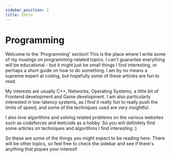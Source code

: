 ```yaml
---
sidebar_position: 1
title: Intro
---
```


# Programming

Welcome to the 'Programming' section! This is the place where I write some of
my musings on programming-related topics. I can't guarantee everything will be
educational - but it might just be small things I find interesting, or perhaps
a short guide on how to do something. I am by no means a supreme expert at
coding, but hopefully some of these articles are fun to read.

My interests are usually C++, Networks, Operating Systems, a little bit of
Frontend development and Game development. I am also particularly interested
in low-latency systems, as I find it really fun to really push the limits of speed,
and some of the techniques used are very insightful. 

I also love algorithms and solving related problems on the various websites such
as codeforces and leetcode as a hobby. So you will definitely find some articles on techniques
and algorithms I find interesting :)

So these are some of the things you might expect to be reading here. There will be
other topics, so feel free to check the sidebar and see if there's anything that
piques your interest!